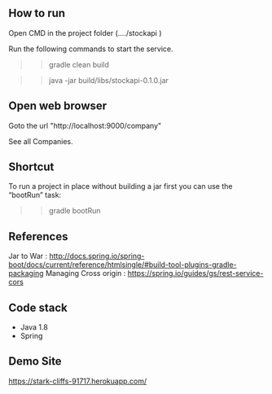  
 How to run
 --------------------

Open CMD in the project folder (..../stockapi )

Run the following commands to start the service.


 >> gradle clean build

 >> java -jar build/libs/stockapi-0.1.0.jar
 
 Open web browser
 --------------------
 
 Goto the url "http://localhost:9000/company"
 
 See all Companies.
 
 
 Shortcut
 ---------
 To run a project in place without building a jar first you can use the “bootRun” task:

>> gradle bootRun


 References
 --------------------

 Jar to War : http://docs.spring.io/spring-boot/docs/current/reference/htmlsingle/#build-tool-plugins-gradle-packaging
 Managing Cross origin : https://spring.io/guides/gs/rest-service-cors 


 Code stack
 --------------------
- Java 1.8
- Spring


Demo Site
-------------

https://stark-cliffs-91717.herokuapp.com/
